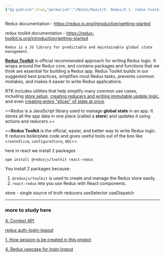 ```yaml
---
{"dg-publish":true,"permalink":"/Notes/React/5. Redux/5.1. redux-toolkit/","created":"2025-06-14T23:57:39.046+05:30"}
---
```


Redux documentation - https://redux.js.org/introduction/getting-started

redux toolkit documentation -  https://redux-toolkit.js.org/introduction/getting-started


`Redux is a JS library for predictable and maintainable global state management.`

[**Redux Toolkit**](https://redux-toolkit.js.org/) is official recommended approach for writing Redux logic. It wraps around the Redux core, and contains packages and functions that we think are essential for building a Redux app. Redux Toolkit builds in our suggested best practices, simplifies most Redux tasks, prevents common mistakes, and makes it easier to write Redux applications.

RTK includes utilities that help simplify many common use cases, including [store setup](https://redux-toolkit.js.org/api/configureStore), [creating reducers and writing immutable update logic](https://redux-toolkit.js.org/api/createreducer), and even [creating entire "slices" of state at once](https://redux-toolkit.js.org/api/createslice).

==Redux is a JavaScript library used to manage **global state** in an app. It stores all the app data in one place (called a **store**) and updates it using actions and reducers.==

==**Redux Toolkit** is the official, easier, and better way to write Redux logic. It reduces boilerplate code and gives useful tools out of the box like `createSlice`, `configureStore`, etc==

here in react we install 2 packages
```
npm install @reduxjs/toolkit react-redux
```

You install 2 packages because:
1. `@reduxjs/toolkit` is used to create and manage the Redux store easily.
2. `react-redux` lets you use Redux with React components.

store - single source of truth
reducers 
useSelector
useDispatch


---
### more to study here

[4. Context API](../4.%20Context%20API.md)

[redux auth-login-logout](redux%20auth-login-logout.md)

[1. How session is be created in this project](../../../Appwrite-React-Blog/working/1.%20How%20session%20is%20be%20created%20in%20this%20project.md)

[4. Redux usecase for login,logout](../../../Appwrite-React-Blog/4.%20Redux%20usecase%20for%20login,logout.md)

